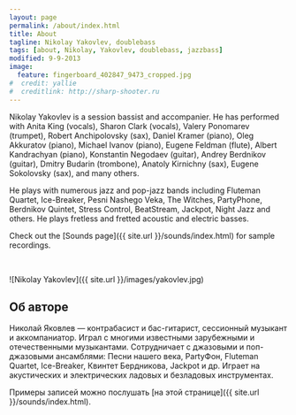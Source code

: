 ```yaml
---
layout: page
permalink: /about/index.html
title: About
tagline: Nikolay Yakovlev, doublebass
tags: [about, Nikolay, Yakovlev, doublebass, jazzbass]
modified: 9-9-2013
image:
  feature: fingerboard_402847_9473_cropped.jpg
#  credit: yallie
#  creditlink: http://sharp-shooter.ru
---
```


Nikolay Yakovlev is a session bassist and accompanier. He has performed with Anita King (vocals), 
Sharon Clark (vocals), Valery Ponomarev (trumpet), Robert Anchipolovsky (sax), Daniel Kramer (piano), 
Oleg Akkuratov (piano), Michael Ivanov (piano), Eugene Feldman (flute), Albert Kandrachyan (piano), 
Konstantin Negodaev (guitar), Andrey Berdnikov (guitar), Dmitry Budarin (trombone), 
Anatoly Kirnichny (sax), Eugene Sokolovsky (sax), and many others.

He plays with numerous jazz and pop-jazz bands including Fluteman Quartet, Ice-Breaker, 
Pesni Nashego Veka, The Witches, PartyPhone, Berdnikov Quintet, Stress Control, BeatStream, 
Jackpot, Night Jazz and others. He plays fretless and fretted acoustic and electric basses.

Check out the [Sounds page]({{ site.url }}/sounds/index.html) for sample recordings.

 

![Nikolay Yakovlev]({{ site.url }}/images/yakovlev.jpg)

## Об авторе

Николай Яковлев — контрабасист и бас-гитарист, сессионный музыкант и аккомпаниатор. Играл с многими 
известными зарубежными и отечественными музыкантами. Сотрудничает с джазовыми и поп-джазовыми ансамблями: 
Песни нашего века, PartyФон, Fluteman Quartet, Ice-Breaker, Квинтет Бердникова, Jackpot и др. 
Играет на акустических и электрических ладовых и безладовых инструментах.

Примеры записей можно послушать [на этой странице]({{ site.url }}/sounds/index.html).
